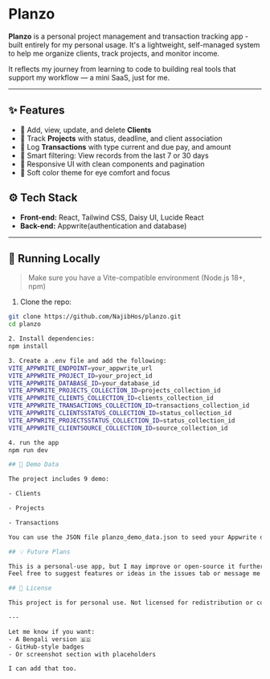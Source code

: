 # Planzo

**Planzo** is a personal project management and transaction tracking app - built entirely for my personal usage. It's a lightweight, self-managed system to help me organize clients, track projects, and monitor income.

It reflects my journey from learning to code to building real tools that support my workflow — a mini SaaS, just for me.

---

## ✨ Features

- 🔹 Add, view, update, and delete **Clients**
- 🔹 Track **Projects** with status, deadline, and client association
- 🔹 Log **Transactions** with type current and due pay, and amount
- 🔹 Smart filtering: View records from the last 7 or 30 days
- 🔹 Responsive UI with clean components and pagination
- 🔹 Soft color theme for eye comfort and focus

## ⚙️ Tech Stack

- **Front-end:** React, Tailwind CSS, Daisy UI, Lucide React
- **Back-end:** Appwrite(authentication and database)

---

## 🚀 Running Locally

> Make sure you have a Vite-compatible environment (Node.js 18+, npm)

1. Clone the repo:
```bash
git clone https://github.com/NajibHos/planzo.git
cd planzo

2. Install dependencies:
npm install

3. Create a .env file and add the following:
VITE_APPWRITE_ENDPOINT=your_appwrite_url
VITE_APPWRITE_PROJECT_ID=your_project_id
VITE_APPWRITE_DATABASE_ID=your_database_id
VITE_APPWRITE_PROJECTS_COLLECTION_ID=projects_collection_id
VITE_APPWRITE_CLIENTS_COLLECTION_ID=clients_collection_id
VITE_APPWRITE_TRANSACTIONS_COLLECTION_ID=transactions_collection_id
VITE_APPWRITE_CLIENTSSTATUS_COLLECTION_ID=status_collection_id
VITE_APPWRITE_PROJECTSSTATUS_COLLECTION_ID=status_collection_id
VITE_APPWRITE_CLIENTSOURCE_COLLECTION_ID=source_collection_id

4. run the app
npm run dev

## 🧪 Demo Data

The project includes 9 demo:

- Clients

- Projects

- Transactions

You can use the JSON file planzo_demo_data.json to seed your Appwrite database.

## 💡 Future Plans

This is a personal-use app, but I may improve or open-source it further.
Feel free to suggest features or ideas in the issues tab or message me directly!

## 📄 License

This project is for personal use. Not licensed for redistribution or commercial use.

---

Let me know if you want:
- A Bengali version 🇧🇩
- GitHub-style badges
- Or screenshot section with placeholders

I can add that too.
